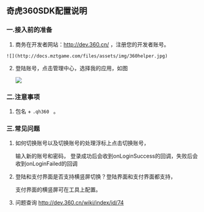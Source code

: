 
## 奇虎360SDK配置说明

###  一.接入前的准备

  1. 商务在开发者网站：<http://dev.360.cn/> ，注册您的开发者账号。

    ![](http://docs.mztgame.com/files/assets/img/360helper.jpg)

  2. 登陆账号，点击管理中心，选择我的应用，如图

      ![](http://docs.mztgame.com/files/assets/img/360helper2.jpg)

###  二.注意事项

  1.  包名 +   `.qh360 `  。


###  三.常见问题

  1. 如何切换账号以及切换账号的处理浮标上点击切换账号，

      输入新的账号和密码，
      登录成功后会收到onLoginSuccess的回调，失败后会收到onLoginFailed的回调

  2. 登陆和支付界面是否支持横竖屏切换？登陆界面和支付界面都支持，

      支付界面的横竖屏可在工具上配置。
  
  3. 问题查询 <http://dev.360.cn/wiki/index/id/74>    
